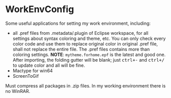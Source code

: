 # WorkEnvConfig
Some useful applications for setting my work environment, including:

- all .pref files from .metadata/.plugin of Eclipse workspace, for all settings about syntax coloring and theme, etc. You can only check every color code and use them to replace original color in original .pref file, shall not replace the entire file. The .pref files contains more than coloring settings. **NOTE**: `mytheme.forhome.epf` is the latest and good one. After importing, the folding gutter will be blank; just <kbd>ctrl+-</kbd> and <kbd>ctrl+/</kbd> to update color and all will be fine.
- Mactype for win64
- ScreenToGif

Must compress all packages in .zip files. In my working environment there is no WinRAR.

